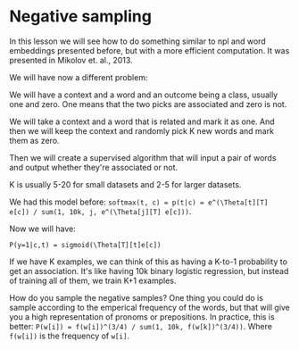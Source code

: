 # Negative sampling

In this lesson we will see how to do something similar to npl and word embeddings presented before, but with a more efficient computation. It was presented in Mikolov et. al., 2013.

We will have now a different problem:

We will have a context and a word and an outcome being a class, usually one and zero. One means that the two picks are associated and zero is not.

We will take a context and a word that is related and mark it as one. And then we will keep the context and randomly pick K new words and mark them as zero.

Then we will create a supervised algorithm that will input a pair of words and output whether they're associated or not.

K is usually 5-20 for small datasets and 2-5 for larger datasets.

We had this model before: `softmax(t, c) = p(t|c) = e^(\Theta[t][T] e[c]) / sum(1, 10k, j, e^(\Theta[j][T] e[c]))`.

Now we will have:

```
P(y=1|c,t) = sigmoid(\Theta[T][t]e[c])
```

If we have K examples, we can think of this as having a K-to-1 probability to get an association. It's like having 10k binary logistic regression, but instead of training all of them, we train K+1 examples.

How do you sample the negative samples? One thing you could do is sample according to the emperical frequency of the words, but that will give you a high representation of pronoms or prepositions. In practice, this is better: `P(w[i]) = f(w[i])^(3/4) / sum(1, 10k, f(w[k])^(3/4))`. Where `f(w[i])` is the frequency of `w[i]`.
